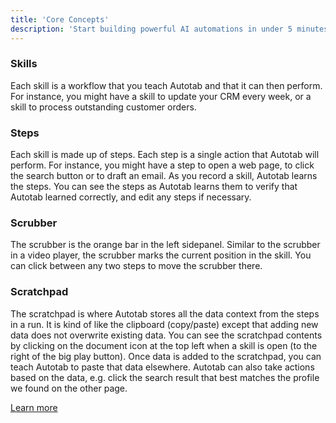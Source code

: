 ```yaml
---
title: 'Core Concepts'
description: 'Start building powerful AI automations in under 5 minutes'
---
```


### Skills

Each skill is a workflow that you teach Autotab and that it can then perform. For instance, you might have a skill to update your CRM every week, or a skill to process outstanding customer orders.

### Steps

Each skill is made up of steps. Each step is a single action that Autotab will perform. For instance, you might have a step to open a web page, to click the search button or to draft an email. As you record a skill, Autotab learns the steps. You can see the steps as Autotab learns them to verify that Autotab learned correctly, and edit any steps if necessary.

### Scrubber

The scrubber is the orange bar in the left sidepanel. Similar to the scrubber in a video player, the scrubber marks the current position in the skill. You can click between any two steps to move the scrubber there.

### Scratchpad

The scratchpad is where Autotab stores all the data context from the steps in a run. It is kind of like the clipboard (copy/paste) except that adding new data does not overwrite existing data. You can see the scratchpad contents by clicking on the document icon at the top left when a skill is open (to the right of the big play button). Once data is added to the scratchpad, you can teach Autotab to paste that data elsewhere. Autotab can also take actions based on the data, e.g. click the search result that best matches the profile we found on the other page.

[Learn more](scratchpad.md)